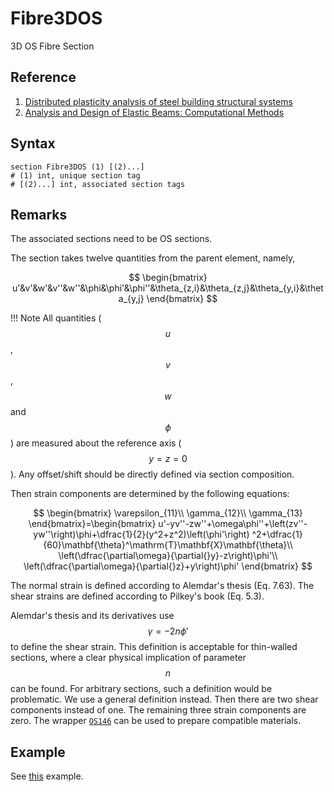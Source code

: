 # Fibre3DOS

3D OS Fibre Section

## Reference

1. [Distributed plasticity analysis of steel building structural systems](https://www.proquest.com/dissertations-theses/distributed-plasticity-analysis-steel-building/docview/304696456/se-2)
2. [Analysis and Design of Elastic Beams: Computational Methods](https://doi.org/10.1002/9780470172667)

## Syntax

```
section Fibre3DOS (1) [(2)...]
# (1) int, unique section tag
# [(2)...] int, associated section tags
```

## Remarks

The associated sections need to be OS sections.

The section takes twelve quantities from the parent element, namely,

$$
\begin{bmatrix}
u'&v'&w'&v''&w''&\phi&\phi'&\phi''&\theta_{z,i}&\theta_{z,j}&\theta_{y,i}&\theta_{y,j}
\end{bmatrix}
$$

!!! Note
    All quantities ($$u$$, $$v$$, $$w$$ and $$\phi$$) are measured about the reference axis ($$y=z=0$$).
    Any offset/shift should be directly defined via section composition.

Then strain components are determined by the following equations:

$$
\begin{bmatrix}
\varepsilon_{11}\\
\gamma_{12}\\
\gamma_{13}
\end{bmatrix}=\begin{bmatrix}
u'-yv''-zw''+\omega\phi''+\left(zv''-yw''\right)\phi+\dfrac{1}{2}(y^2+z^2)\left(\phi'\right)
^2+\dfrac{1}{60}\mathbf{\theta}^\mathrm{T}\mathbf{X}\mathbf{\theta}\\
\left(\dfrac{\partial\omega}{\partial{}y}-z\right)\phi'\\
\left(\dfrac{\partial\omega}{\partial{}z}+y\right)\phi'
\end{bmatrix}
$$

The normal strain is defined according to Alemdar's thesis (Eq. 7.63).
The shear strains are defined according to Pilkey's book (Eq. 5.3).

Alemdar's thesis and its derivatives use $$\gamma=-2n\phi'$$ to define the shear strain.
This definition is acceptable for thin-walled sections, where a clear physical implication of parameter $$n$$ can be
found.
For arbitrary sections, such a definition would be problematic.
We use a general definition instead.
Then there are two shear components instead of one.
The remaining three strain components are zero.
The wrapper [`OS146`](../../Material/Wrapper/OS146.md) can be used to prepare compatible materials.

## Example

See [this](../../../Example/Structural/Statics/thin-walled-section.md) example.
